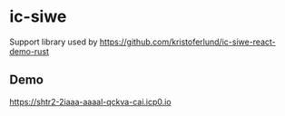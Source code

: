 # ic-siwe

Support library used by https://github.com/kristoferlund/ic-siwe-react-demo-rust

## Demo

https://shtr2-2iaaa-aaaal-qckva-cai.icp0.io
